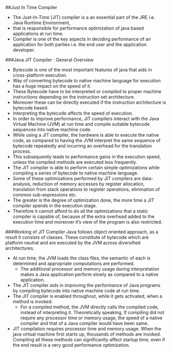 ##Just In Time Compiler
- The Just-In-Time (JIT) compiler is a an essential part of the JRE i.e. Java Runtime Environment, 
- that is responsible for performance optimization of java based applications at run time. 
- Compiler is one of the key aspects in deciding performance of an application for both parties i.e. the end user and the application developer.

###Java JIT Compiler : General Overview
- Bytecode is one of the most important features of java that aids in cross-platform execution. 
- Way of converting bytecode to native machine language for execution has a huge impact on the speed of it. 
- These Bytecode have to be interpreted or compiled to proper machine instructions depending on the instruction set architecture. 
- Moreover these can be directly executed if the instruction architecture is bytecode based. 
- Interpreting the bytecode affects the speed of execution.
- In order to improve performance, JIT compilers interact with the Java Virtual Machine (JVM) at run time and compile suitable bytecode sequences into native machine code. 
- While using a JIT compiler, the hardware is able to execute the native code, as compared to having the JVM interpret the same sequence of bytecode repeatedly and incurring an overhead for the translation process. 
- This subsequently leads to performance gains in the execution speed, unless the compiled methods are executed less frequently.
- The JIT compiler is able to perform certain simple optimizations while compiling a series of bytecode to native machine language. 
- Some of these optimizations performed by JIT compilers are data-analysis, reduction of memory accesses by register allocation, translation from stack operations to register operations, elimination of common sub-expressions etc. 
- The greater is the degree of optimization done, the more time a JIT compiler spends in the execution stage. 
- Therefore it cannot afford to do all the optimizations that a static compiler is capable of, because of the extra overhead added to the execution time and moreover it’s view of the program is also restricted.

###Working of JIT Compiler
Java follows object oriented approach, as a result it consists of classes. These constitute of bytecode which are platform neutral and are executed by the JVM across diversified architectures.

- At run time, the JVM loads the class files, the semantic of each is determined and appropriate computations are performed. 
    - The additional processor and memory usage during interpretation makes a Java application perform slowly as compared to a native application.
- The JIT compiler aids in improving the performance of Java programs by compiling bytecode into native machine code at run time.
- The JIT compiler is enabled throughout, while it gets activated, when a method is invoked. 
    - For a compiled method, the JVM directly calls the compiled code, instead of interpreting it. Theoretically speaking, If compiling did not require any processor time or memory usage, the speed of a native compiler and that of a Java compiler would have been same.
- JIT compilation requires processor time and memory usage. When the java virtual machine first starts up, thousands of methods are invoked. Compiling all these methods can significantly affect startup time, even if the end result is a very good performance optimization.